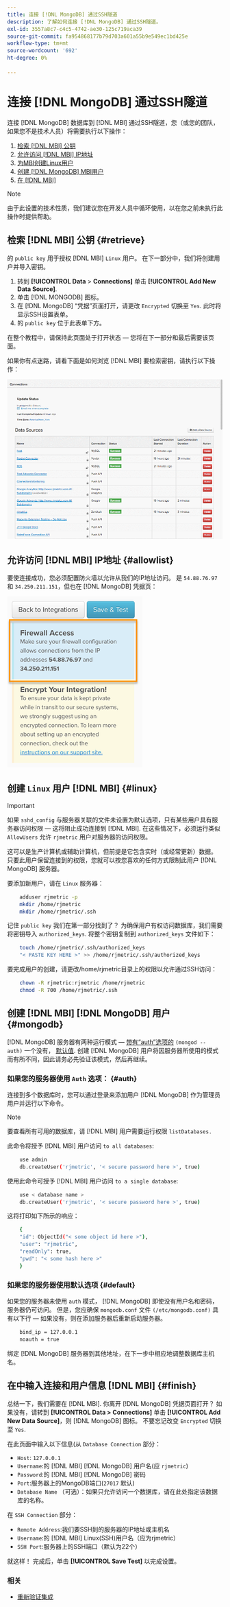 ```yaml
---
title: 连接 [!DNL MongoDB] 通过SSH隧道
description: 了解如何连接 [!DNL MongoDB] 通过SSH隧道。
exl-id: 3557a8c7-c4c5-4742-ae30-125c719aca39
source-git-commit: fa954868177b79d703a601a55b9e549ec1bd425e
workflow-type: tm+mt
source-wordcount: '692'
ht-degree: 0%

---
```


# 连接 [!DNL MongoDB] 通过SSH隧道


连接 [!DNL MongoDB] 数据库到 [!DNL MBI] 通过SSH隧道，您（或您的团队，如果您不是技术人员）将需要执行以下操作：

1. [检索 [!DNL MBI] 公钥](#retrieve)
1. [允许访问 [!DNL MBI] IP地址](#allowlist)
1. [为MBI创建Linux用户](#linux)
1. [创建 [!DNL MongoDB] MBI用户](#mongodb)
1. [在 [!DNL MBI]](#finish)

>[!NOTE]
>
>由于此设置的技术性质，我们建议您在开发人员中循环使用，以在您之前未执行此操作时提供帮助。

## 检索 [!DNL MBI] 公钥 {#retrieve}

的 `public key` 用于授权 [!DNL MBI] `Linux` 用户。 在下一部分中，我们将创建用户并导入密钥。

1. 转到 **[!UICONTROL Data** > **Connections]** 单击 **[!UICONTROL Add New Data Source]**.
1. 单击 [!DNL MONGODB] 图标。
1. 在 [!DNL MongoDB] “凭据”页面打开，请更改 `Encrypted` 切换至 `Yes`. 此时将显示SSH设置表单。
1. 的 `public key` 位于此表单下方。

在整个教程中，请保持此页面处于打开状态 — 您将在下一部分和最后需要该页面。

如果你有点迷路，请看下面是如何浏览 [!DNL MBI] 要检索密钥，请执行以下操作：

![检索RJMetrics公钥](../../../assets/MongoDB_Public_Key.gif)<!--{:.zoom}-->

## 允许访问 [!DNL MBI] IP地址 {#allowlist}

要使连接成功，您必须配置防火墙以允许从我们的IP地址访问。 是 `54.88.76.97` 和 `34.250.211.151`，但也在 [!DNL MongoDB] 凭据页：

![MBI_Allow_Access_IPs.png](../../../assets/MBI_allow_access_IPs.png)

## 创建 `Linux` 用户 [!DNL MBI] {#linux}

>[!IMPORTANT]
>
>如果 `sshd_config` 与服务器关联的文件未设置为默认选项，只有某些用户具有服务器访问权限 — 这将阻止成功连接到 [!DNL MBI]. 在这些情况下，必须运行类似 `AllowUsers` 允许 `rjmetric` 用户对服务器的访问权限。

这可以是生产计算机或辅助计算机，但前提是它包含实时（或经常更新）数据。 只要此用户保留连接到的权限，您就可以按您喜欢的任何方式限制此用户 [!DNL MongoDB] 服务器。

要添加新用户，请在 `Linux` 服务器：

```bash
    adduser rjmetric -p
    mkdir /home/rjmetric
    mkdir /home/rjmetric/.ssh
```

记住 `public key` 我们在第一部分找到了？ 为确保用户有权访问数据库，我们需要将密钥导入 `authorized_keys`. 将整个密钥复制到 `authorized_keys` 文件如下：

```bash
    touch /home/rjmetric/.ssh/authorized_keys
    "< PASTE KEY HERE >" >> /home/rjmetric/.ssh/authorized_keys
```

要完成用户的创建，请更改/home/rjmetric目录上的权限以允许通过SSH访问：

```bash
    chown -R rjmetric:rjmetric /home/rjmetric
    chmod -R 700 /home/rjmetric/.ssh
```

## 创建 [!DNL MBI] [!DNL MongoDB] 用户 {#mongodb}

[!DNL MongoDB] 服务器有两种运行模式 —  [带有“auth”选项的](#auth) `(mongod -- auth)` 一个没有， [默认值](#default). 创建 [!DNL MongoDB] 用户将因服务器所使用的模式而有所不同，因此请务必先验证该模式，然后再继续。

### 如果您的服务器使用 `Auth` 选项： {#auth}

连接到多个数据库时，您可以通过登录来添加用户 [!DNL MongoDB] 作为管理员用户并运行以下命令。

>[!NOTE]
>
>要查看所有可用的数据库，请 [!DNL MBI] 用户需要运行权限 `listDatabases.`

此命令将授予 [!DNL MBI] 用户访问 `to all databases`:

```bash
    use admin
    db.createUser('rjmetric', '< secure password here >', true)
```

使用此命令可授予 [!DNL MBI] 用户访问 `to a single database`:

```bash
    use < database name >
    db.createUser('rjmetric', '< secure password here >', true)
```

这将打印如下所示的响应：

```bash
    {
    "id": ObjectId("< some object id here >"),
    "user": "rjmetric",
    "readOnly": true,
    "pwd": "< some hash here >"
    }
```

### 如果您的服务器使用默认选项 {#default}

如果您的服务器未使用 `auth` 模式， [!DNL MongoDB] 即使没有用户名和密码，服务器仍可访问。 但是，您应确保 `mongodb.conf` 文件 `(/etc/mongodb.conf)` 具有以下行 — 如果没有，则在添加服务器后重新启动服务器。

```bash
    bind_ip = 127.0.0.1
    noauth = true
```

绑定 [!DNL MongoDB] 服务器到其他地址，在下一步中相应地调整数据库主机名。

## 在中输入连接和用户信息 [!DNL MBI] {#finish}

总结一下，我们需要在 [!DNL MBI]. 你离开 [!DNL MongoDB] 凭据页面打开？ 如果没有，请转到 **[!UICONTROL Data > Connections]** 单击 **[!UICONTROL Add New Data Source]**，则 [!DNL MongoDB] 图标。 不要忘记改变 `Encrypted` 切换至 `Yes`.

在此页面中输入以下信息(从 `Database Connection` 部分：

* `Host`: `127.0.0.1`
* `Username`:的 [!DNL MBI] [!DNL MongoDB] 用户名(应 `rjmetric`)
* `Password`:的 [!DNL MBI] [!DNL MongoDB] 密码
* `Port`:服务器上的MongoDB端口(`27017` 默认)
* `Database Name` （可选）：如果只允许访问一个数据库，请在此处指定该数据库的名称。

在 `SSH Connection` 部分：

* `Remote Address`:我们要SSH到的服务器的IP地址或主机名
* `Username`:的 [!DNL MBI] Linux(SSH)用户名（应为rjmetric）
* `SSH Port`:服务器上的SSH端口（默认为22个）

就这样！ 完成后，单击 **[!UICONTROL Save Test]** 以完成设置。

### 相关

* [重新验证集成](https://experienceleague.adobe.com/docs/commerce-knowledge-base/kb/how-to/mbi-reauthenticating-integrations.html?lang=en)
